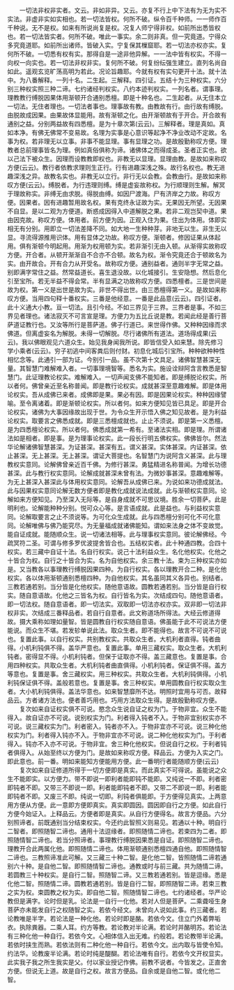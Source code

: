 <!-- { "loadSidebar": true } -->
　　一切法非权非实者。文云。非如非异。又云。亦复不行上中下法有为无为实不实法。非虚非实如实相也。若一切法皆权。何所不破。纵令百千种师。一一师作百千种说。无不是权。如来有所说尚复是权。况复人师宁得非权。如前所出悉皆权也。若一切法皆实者。何所不破。唯此一事实。余二则非真。但一究竟道。宁得众多究竟道耶。如前所出诸师。皆破入实。宁复保其樔窟耶。若一切法亦权亦实。复何所不破。一切悉有权有实。那得自是一途非他异解。一一法中皆有权实。不得一向权一向实也。若一切法非权非实。复何所不破。何复纷纭强生建立。直列名尚自如此。遥观玄览旷荡高明为若此。况论旨趣耶。今就有权有实句更开十法。就十法中。为八番解释。一列十名。二生起。三解释。四引证。五结十为三种权实。六分别三种权实照三种二谛。七约诸经判权实。八约本迹判权实。一列名者。谓事理。理教教行缚脱因果体用渐顿开合通别悉檀。即是十种名也。二生起者。从无住本立一切法。无住者理也。一切法者事也。理事故有教。由教故有行。由行故有缚脱。由脱故成因果。由果故体显能用。故有渐顿之化。由开渐顿故有于开合。开合故有通别之益。分别两益故有四悉檀。是为十章次第(云云)。三解释者。理是真如。真如本净。有佛无佛常不变易故。名理为实事是心意识等起净不净业改动不定故。名事为权。若非理无以立事。非事不能显理。事有显理之功。是故殷勤称叹方便。理教者总前理事皆名为理。例如真俗俱称为谛。诸佛体之而得成圣。圣者正实也。欲以己法下被众生。因理而设教教即权也。非教无以显理。显理由教。是故如来称叹方便(云云)。教行者依教求理则生正行。行有进趣深浅之殊。故行名权也。教无进趣深浅之异。故教名实也。非教无以立行。非行无以会教。会教由行。是故如来称叹方便(云云)。缚脱者。为行违理则缚。缚是虚妄故称权。为行顺理则生解。解冥于理故称实。非缚无由求脱。得脱由缚。如因尸渡海。尸有济岸之力故。称叹方便。因果者。因有进趣暂用故名权。果有克终永证故为实。无果因无所望。无因果不自显。是以二观为方便道。断惑成因得入中道解脱之果。若非二观岂契中道。果由因克故。称叹方便。体用者。前方便为因。正观入住为果。住出为体用。体即实相无有分别。用即立一切法差降不同。如大地一生种种芽。非地无以生。非生无以显。寻流得源推用识体。用有显体之功故。称叹方便。渐顿者。修因证果从体起用。俱有渐顿今明起用。用渐为权用顿为实。若非渐引无由入顿。从渐得实故称叹方便。开合者。从顿开渐渐自不合亦不合顿。故名为权。渐令究竟还合于顿故名为实。由开故合。开有合力从开受名。故称叹方便。通别益者。通则半字无常之益。别即满字常住之益。然常益道长。喜生退没故。以化城接引。生安隐想。然后息化引至宝所。若无半益不得会常。半有显满之功故称叹方便。四悉檀者。三是世间是故为权。第一义是出世是故为实。非世不得出世。由三悉檀得第一义。是故如来称叹方便。当用四句释十番权实。三番是他经意。一番是此品意(云云)。四引证者。此十义通大小教。亘一切法。且引今经。不如三界见于三界。三界者是事。不如三界见者理也。诸法寂灭不可言宣是理。方便力为五比丘说是教。若闻此经是善行菩萨道证教行也。又汝等所行是菩萨道。佛子行道已。来世得作佛。又种种因缘而求佛道。但离虚妄名为解脱。未得一切解脱。尽行诸佛所有道法。道场得成果(云云)。我以佛眼观见六道众生。始见我身闻我所说。即皆信受入如来慧。除先修习学小乘者(云云)。穷子初逃中间客粪后则付财。初息化城后引宝所。种种欲种种性相忆念等。此通引一部为证。今别引一品。虽不次第十文具足。诸佛智慧甚深无量。其智慧门难解难入者。一切事理境智等。悉名为实。施设诠辩阿含言教悉是智慧门。此证理教论权实。难解难入。一切声闻支佛不能知者。即是缚脱论权实。所以者何。佛曾亲近至名称普闻。即是教行论权实。成就甚深至意趣难解。即是体用论权实。吾从成佛已来者。成佛即是果。果必有因。即是因果论权实。种种因缘譬喻。至令离诸着。即是渐顿论权实。所以者何。如来方便知见皆已具足。即是开合论权实。诸佛为大事因缘故出现于世。为令众生开示悟入佛之知见故者。是为利益论权实。取要言之佛悉成就。即是三悉檀成就也。止止不须说。即是第一义悉檀。是为四悉檀论权实。所以者何。佛悉成就第一希有。至诸法实相。即是理。所谓诸法如是相者。即是事。是为理事论权实。此一段长行明五佛权实。佛佛皆尔。然法华论解诸佛智慧甚深。为证甚深。甚深有五。谓义甚深。实体甚深。内证甚深。依止甚深。无上甚深。无上甚深。谓证大菩提也。名智慧门为说阿含义甚深。此与理教权实意同。论解佛曾亲近百千佛。为修行甚深。勇猛精进名称普闻。为增长功德甚深。此与教行权实意同。论解成就甚深未曾有法。为微妙事甚深。意趣难解等。为无上甚深入甚深此与体用权实意同。论解吾从成佛已来。为说如来功德成就法。此与因果权实意同论解无数方便者即是教化成就说法成就。此与渐顿权实意同。论解如来方便知见。乃至深入无际等。是自身成就不可思议境。胜余一切菩萨。此是明利也。论解能种种分别。悦可众心等。是言语成就。此是益也。与利益权实意同。论解取要言之止不须说等。为可化众生成就。此与四悉檀分别可化不可化意同。论解唯佛与佛乃能究尽。为无量福成就诸佛能知。谓如来法身之体不变故觉。能自证成就。能随顺众生。说一切诸法相等。此与理事权实意同。彼论解佛经。今疏冥符二圣。可谓与修多罗优波提舍皆合也。五结权实者。此十种通四教。合四十权实。若三藏中自证十法。名自行权实。说己十法利益众生。名化他权实。化他之十皆合为权。自行之十皆合为实。名为自他权实。余三教十法。束为三种权实亦如是。又当教各以事理教行缚脱因果四种。为自行权实。各以理教开合二种。是化他权实。各以体用渐顿通别悉檀四种。为自他权实。其名虽同其义各异也。别结者。三教若通若别。当分皆是化他权实。随他意语故。圆教若通若别。当分皆是自行权实。随自意语故。化他之三皆名为权。自行皆名为实。次结成四句。随他意语者。即一切法权。随自意语者。即一切法实。双取即一切法亦权亦实。双非即一切法非权非实。次结成三番释品者。若自行自意者。此文称道场所得法。大经云修道得故。摄大乘称如理如量智。皆是圆教自行权实随自意语。佛虽能于此不可说法方便能说。而众生不堪。若发轸单说此法。取众生者。即不能得也。故言不可说不可说也。复置此事。以自行权实。共别教权实。共取众生者。大机利者直得。钝者曲得。小机利钝俱不得。盖华严意也。复置此事。单用三藏权实。取众生者。大机利钝者。密得显不得。小机利钝者。但保于证取亦不得。盖三藏意也。复置是事。合用四种权实。共取众生者。大机利钝者曲直俱得。小机利钝者。保证俱不得。盖方等意也。复置是事。舍三藏权实。用三种权实。共取众生者。大机利钝俱得。小机利钝保证俱不得。盖般若意也。复置是事。舍三种权实。单用圆教自行权实取众生者。大小机利钝俱得。盖法华意也。如来智慧靡所不达。明照时宜用与可否。故释品云。方者诸方法也。便者善巧用也。巧用方法取众生得。是故殷勤称叹方便。
　　复次如来自证权实俱不可说。愍念众生说自证之权为门。于物非宜。众生不能得入。故自证亦不可说。说别权实为门。利者得入钝者不入。于物非宜别权实亦不可说。说三藏权实为门。利者密入。钝者亦不入。于物非宜亦不可说。说三种化他权实为门。利者得入钝亦不入。于物非宜亦不可说。说二种化他权实为门。于利者得入。钝亦不入亦不可说。于物非宜。舍三种化他权实。但说自行之权。于利者钝者俱得入。从始至终以方便为门。是故如来称叹方便。释品云。方便为入实之门。即此意也。前一番。明如来能知方便能用方便。此一番明行者能随顺方便(云云)
　　复次如来自证修道所得于一切方便即是真实。而此真实不可得说。虽能说之众生不能即实。以方便力。带不即说一即利者能即钝不能即。又纯说一不即。利者密即钝者不即。又带三不即说一即。利者能即钝者不即。又带二不即说一即。利者能即钝者不即。又废三不即。纯说一切即。利钝者俱能即。于方便得见真实。上两意用方便从方便。此一意即方便即真实。真实即圆因。圆因即自行之方便。如此自行方便今始证入。上释品云。方便者即是真实。从自行方便得名。故言方便品。六分别照谛者。前既通别当分结束权实。今还约此智照义则易见。若通以十种。明自行二智者。即照随智二谛也。通用十法逗缘者。即照随情二谛也。若束四为二者。即照随情智二谛也。若当分照谛者。事理教行缚脱因果悉是自证。即照随智二谛也。理教开合此两属化他。即照随情二谛也。体用渐顿通别悉檀四通自他。即照随情智二谛也。三教照谛准此可解。又三藏三十种二智。是化他二智。皆照随情二谛若通别六十种。是自他二智。即照随情智二谛也。通教或时与前三藏。共为随情二谛。若圆教三十种权实。是自行二智。照随智二谛。又三教若通若别。皆是逗缘。悉是化他二智。照随情二谛。圆教若通若别。皆是自行二智。即照随智二谛。若束三教之实为权。束圆教之权为实。即自他二智。照随情智二谛也。七约诸经者。华严论教但是满字。论时但是乳。论法是一自行一化他。若对人但是菩萨。二乘聋哑生身菩萨亦未能发自行之权随智之实。若依今经文。未曾向人说如此事。约三藏者。若论教唯是半字。若论法是一种化他。若论时即是酪。若依今文。住立门外着弊垢衣。执除粪器。二乘人耳。约方等教。若论教对半论满。若论时并酪明苏。若论法有三种化他一种自行。若依今文。心相体信入出无难。约般若。若论教带半论满。若依时挟生而熟。若依法则有二种化他一种自行。若依今文。出内取与皆使令知。约法华。论教废半论满。若论时纯是醍醐。若论法唯有自行。若依今文开权显实。此实我子我之所生我实是父。付以家业授记作佛。前教不说者。今皆发之。正直舍方便。但说无上道。故是自行之权。故言方便品。自余或是自他二智。或化他二智。
